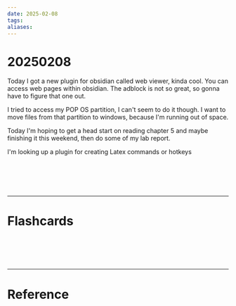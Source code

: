 ```yaml
---
date: 2025-02-08
tags: 
aliases:
---
```

# 20250208
Today I got a new plugin for obsidian called web viewer, kinda cool. You can access web pages within obsidian. The adblock is not so great, so gonna have to figure that one out.

I tried to access my POP OS partition, I can't seem to do it though. I want to move files from that partition to windows, because I'm running out of space.

Today I'm hoping to get a head start on reading chapter 5 and maybe finishing it this weekend, then do some of my lab report.

I'm looking up a plugin for creating Latex commands or hotkeys

# ‌
---
# Flashcards


# ‌
---
# Reference
